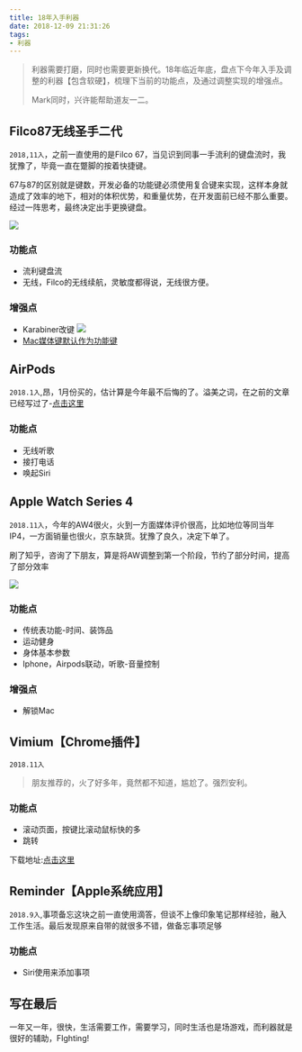 ```yaml
---
title: 18年入手利器
date: 2018-12-09 21:31:26
tags:
- 利器
---
```


> 利器需要打磨，同时也需要更新换代。18年临近年底，盘点下今年入手及调整的利器【包含软硬】，梳理下当前的功能点，及通过调整实现的增强点。
> 
> Mark同时，兴许能帮助道友一二。


## Filco87无线圣手二代
`2018,11入`，之前一直使用的是Filco 67，当见识到同事一手流利的键盘流时，我犹豫了，毕竟一直在蹩脚的按着快捷键。

67与87的区别就是键数，开发必备的功能键必须使用复合键来实现，这样本身就造成了效率的地下，相对的体积优势，和重量优势，在开发面前已经不那么重要。经过一阵思考，最终决定出手更换键盘。

![](http://static.1991421.cn/2018-12-09-IMG_1232.JPG)

### 功能点
- 流利键盘流
- 无线，Filco的无线续航，灵敏度都得说，无线很方便。

### 增强点
- Karabiner改键
![](http://static.1991421.cn/2018-12-09-130930.png)
- [Mac媒体键默认作为功能键](https://github.com/alanhg/mac-question/issues/19)

## AirPods 
`2018.1入`,昂，1月份买的，估计算是今年最不后悔的了。溢美之词，在之前的文章已经写过了-[点击这里](https://1991421.cn/2018/04/22/a73d3c69/)

### 功能点
- 无线听歌
- 接打电话
- 唤起Siri

## Apple Watch Series 4
`2018.11入`，今年的AW4很火，火到一方面媒体评价很高，比如地位等同当年IP4，一方面销量也很火，京东缺货。犹豫了良久，决定下单了。

刷了知乎，咨询了下朋友，算是将AW调整到第一个阶段，节约了部分时间，提高了部分效率

![](http://static.1991421.cn/2018-12-09-133812.png)

### 功能点
- 传统表功能-时间、装饰品
- 运动健身
- 身体基本参数
- Iphone，Airpods联动，听歌-音量控制

### 增强点
- 解锁Mac

## Vimium【Chrome插件】
`2018.11入`
> 朋友推荐的，火了好多年，竟然都不知道，尴尬了。强烈安利。

### 功能点
- 滚动页面，按键比滚动鼠标快的多
- 跳转
 

下载地址:[点击这里](https://github.com/philc/vimium)

## Reminder【Apple系统应用】
`2018.9入`,事项备忘这块之前一直使用滴答，但谈不上像印象笔记那样经验，融入工作生活。最后发现原来自带的就很多不错，做备忘事项足够

### 功能点
- Siri使用来添加事项

## 写在最后
一年又一年，很快，生活需要工作，需要学习，同时生活也是场游戏，而利器就是很好的辅助，FIghting!